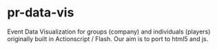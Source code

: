 # pr-data-vis
Event Data Visualization for groups (company) and individuals (players) originally built in Actionscript / Flash. Our aim is to port to html5 and js.
